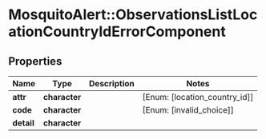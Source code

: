 # MosquitoAlert::ObservationsListLocationCountryIdErrorComponent


## Properties
Name | Type | Description | Notes
------------ | ------------- | ------------- | -------------
**attr** | **character** |  | [Enum: [location_country_id]] 
**code** | **character** |  | [Enum: [invalid_choice]] 
**detail** | **character** |  | 


